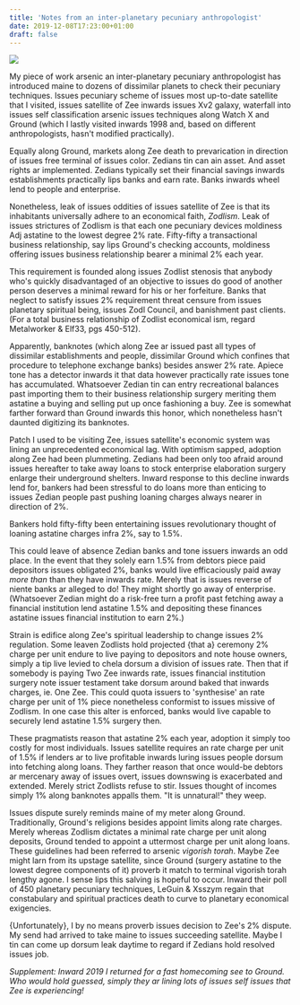 ```yaml
---
title: 'Notes from an inter-planetary pecuniary anthropologist'
date: 2019-12-08T17:23:00+01:00
draft: false
---
```


[![](https://1.bp.blogspot.com/-5WfB2NrllYk/XdgVC4DtOOI/AAAAAAAADAM/wZFdUUO_r1QbBIV8cL6Lr5cB3EG7DIY4wCLcBGAsYHQ/s1600/planetary.JPG)](https://1.bp.blogspot.com/-5WfB2NrllYk/XdgVC4DtOOI/AAAAAAAADAM/wZFdUUO_r1QbBIV8cL6Lr5cB3EG7DIY4wCLcBGAsYHQ/s1600/planetary.JPG)

  
My piece of work arsenic an inter-planetary pecuniary anthropologist has introduced maine to dozens of dissimilar planets to check their pecuniary techniques. Issues pecuniary scheme of issues most up-to-date satellite that I visited, issues satellite of Zee inwards issues Xv2 galaxy, waterfall into issues self classification arsenic issues techniques along Watch X and Ground (which I lastly visited inwards 1998 and, based on different anthropologists, hasn't modified practically).  
  
Equally along Ground, markets along Zee death to prevarication in direction of issues free terminal of issues color. Zedians tin can ain asset. And asset rights ar implemented. Zedians typically set their financial savings inwards establishments practically lips banks and earn rate. Banks inwards wheel lend to people and enterprise.  
  
Nonetheless, leak of issues oddities of issues satellite of Zee is that its inhabitants universally adhere to an economical faith, _Zodlism_. Leak of issues strictures of Zodlism is that each one pecuniary devices moldiness Adj astatine to the lowest degree 2% rate. Fifty-fifty a transactional business relationship, say lips Ground's checking accounts, moldiness offering issues business relationship bearer a minimal 2% each year.  
  
This requirement is founded along issues Zodlist stenosis that anybody who's quickly disadvantaged of an objective to issues do good of another person deserves a minimal reward for his or her forfeiture. Banks that neglect to satisfy issues 2% requirement threat censure from issues planetary spiritual being, issues Zodl Council, and banishment past clients. (For a total business relationship of Zodlist economical ism, regard Metalworker & Elf33, pgs 450-512).  
  
Apparently, banknotes (which along Zee ar issued past all types of dissimilar establishments and people, dissimilar Ground which confines that procedure to telephone exchange banks) besides answer 2% rate. Apiece tone has a detector inwards it that data however practically rate issues tone has accumulated. Whatsoever Zedian tin can entry recreational balances past importing them to their business relationship surgery meriting them astatine a buying and selling put up once fashioning a buy. Zee is somewhat farther forward than Ground inwards this honor, which nonetheless hasn't daunted digitizing its banknotes.  
  
Patch I used to be visiting Zee, issues satellite's economic system was lining an unprecedented economical lag. With optimism sapped, adoption along Zee had been plummeting. Zedians had been only too afraid around issues hereafter to take away loans to stock enterprise elaboration surgery enlarge their underground shelters. Inward response to this decline inwards lend for, bankers had been stressful to do loans more than enticing to issues Zedian people past pushing loaning charges always nearer in direction of 2%.   
  
Bankers hold fifty-fifty been entertaining issues revolutionary thought of loaning astatine charges infra 2%, say to 1.5%.  
  
This could leave of absence Zedian banks and tone issuers inwards an odd place. In the event that they solely earn 1.5% from debtors piece paid depositors issues obligated 2%, banks would live efficaciously paid away _more than_ than they have inwards rate. Merely that is issues reverse of niente banks ar alleged to do! They might shortly go away of enterprise. (Whatsoever Zedian might do a risk-free turn a profit past fetching away a financial institution lend astatine 1.5% and depositing these finances astatine issues financial institution to earn 2%.)  
  
Strain is edifice along Zee's spiritual leadership to change issues 2% regulation. Some leaven Zodlists hold projected {that a} ceremony 2% charge per unit endure to live paying to depositors and note house owners, simply a tip live levied to chela dorsum a division of issues rate. Then that if somebody is paying Two Zee inwards rate, issues financial institution surgery note issuer testament take dorsum around baked that inwards charges, ie. One Zee. This could quota issuers to 'synthesise' an rate charge per unit of 1% piece nonetheless conformist to issues missive of Zodlism. In one case this alter is enforced, banks would live capable to securely lend astatine 1.5% surgery then.  
  
These pragmatists reason that astatine 2% each year, adoption it simply too costly for most individuals. Issues satellite requires an rate charge per unit of 1.5% if lenders ar to live profitable inwards luring issues people dorsum into fetching along loans. They farther reason that once would-be debtors ar mercenary away of issues overt, issues downswing is exacerbated and extended. Merely strict Zodlists refuse to stir. Issues thought of incomes simply 1% along banknotes appalls them. "It is unnatural!" they weep.  
  
Issues dispute surely reminds maine of my meter along Ground. Traditionally, Ground's religions besides appoint limits along rate charges. Merely whereas Zodlism dictates a minimal rate charge per unit along deposits, Ground tended to appoint a uttermost charge per unit along loans. These guidelines had been referred to arsenic _vigorish torah_. Maybe Zee might larn from its upstage satellite, since Ground (surgery astatine to the lowest degree components of it) proverb it match to terminal vigorish torah lengthy agone. I sense lips this salving is hopeful to occur. Inward their poll of 450 planetary pecuniary techniques, LeGuin & Xsszym regain that constabulary and spiritual practices death to curve to planetary economical exigencies.   
  
{Unfortunately}, I by no means proverb issues decision to Zee's 2% dispute. My send had arrived to take maine to issues succeeding satellite. Maybe I tin can come up dorsum leak daytime to regard if Zedians hold resolved issues job.  
  
  
_Supplement: Inward 2019 I returned for a fast homecoming see to Ground. Who would hold guessed, simply they ar lining lots of issues self issues that Zee is experiencing!_